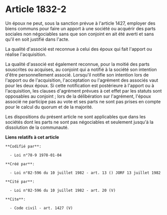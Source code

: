 # Article 1832-2

Un époux ne peut, sous la sanction prévue à l'article 1427, employer des biens communs pour faire un apport à une société ou
acquérir des parts sociales non négociables sans que son conjoint en ait été averti et sans qu'il en soit justifié dans
l'acte. 

La qualité d'associé est reconnue à celui des époux qui fait l'apport ou réalise l'acquisition. 

La qualité d'associé est également reconnue, pour la moitié des parts souscrites ou acquises, au conjoint qui a notifié à la
société son intention d'être personnellement associé. Lorsqu'il notifie son intention lors de l'apport ou de l'acquisition,
l'acceptation ou l'agrément des associés vaut pour les deux époux. Si cette notification est postérieure à l'apport ou à
l'acquisition, les clauses d'agrément prévues à cet effet par les statuts sont opposables au conjoint ; lors de la
délibération sur l'agrément, l'époux associé ne participe pas au vote et ses parts ne sont pas prises en compte pour le
calcul du quorum et de la majorité. 

Les dispositions du présent article ne sont applicables que dans les sociétés dont les parts ne sont pas négociables et
seulement jusqu'à la dissolution de la communauté.

**Liens relatifs à cet article**

	**Codifié par**:

	  - Loi n°78-9 1978-01-04

	**Créé par**:

	  - Loi n°82-596 du 10 juillet 1982 - art. 13 () JORF 13 juillet 1982

	**Cité par**:

	  - Loi n°82-596 du 10 juillet 1982 - art. 20 (V)

	**Cite**:

	  - Code civil - art. 1427 (V)
